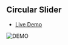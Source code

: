 ## Circular Slider

* [Live Demo](https://roopamgarg.github.io/circular_motion/)

![DEMO](https://j.gifs.com/Mw4W1B.gif)
